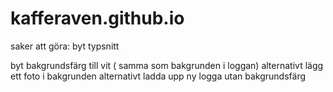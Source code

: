 # kafferaven.github.io

saker att göra:
  byt typsnitt

  
  byt bakgrundsfärg till vit ( samma som bakgrunden i loggan)
    alternativt lägg ett foto i bakgrunden
    alternativt ladda upp ny logga utan bakgrundsfärg
